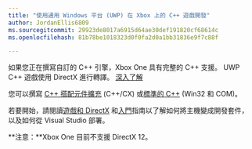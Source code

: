 ```yaml
---
title: "使用通用 Windows 平台 (UWP) 在 Xbox 上的 C++ 遊戲開發"
author: JordanEllis6809
ms.sourcegitcommit: 29923de8017a6915d64ae30def191820cf68614c
ms.openlocfilehash: 81b78be1018323d0f0fa2d0a1bb31836e9f7c88f

---
```


如果您正在撰寫自訂的 C++ 引擎，Xbox One 具有完整的 C++ 支援。 UWP C++ 遊戲使用 DirectX 進行轉譯。 [深入了解](https://msdn.microsoft.com/en-us/library/windows/desktop/ee663274(v=vs.85).aspx)

您可以撰寫 [C++ 搭配元件擴充](https://msdn.microsoft.com/en-us/library/windows/apps/hh699871.aspx) (C++/CX) 或[標準的 C++](https://msdn.microsoft.com/en-us/library/windows/apps/mt592904.aspx) (Win32 和 COM)。

若要開始，請閱讀[遊戲和 DirectX](https://msdn.microsoft.com/windows/uwp/gaming/index) 和[入門](https://msdn.microsoft.com/en-us/windows/uwp/xbox-apps/index)指南以了解如何將主機變成開發套件，以及如何從 Visual Studio 部署。

**注意：**Xbox One 目前不支援 DirectX 12。




<!--HONumber=Jun16_HO5-->


